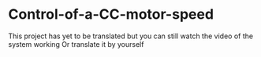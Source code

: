 # Control-of-a-CC-motor-speed


This project has yet to be translated but you can still watch the video of the system working 
Or translate it by yourself
